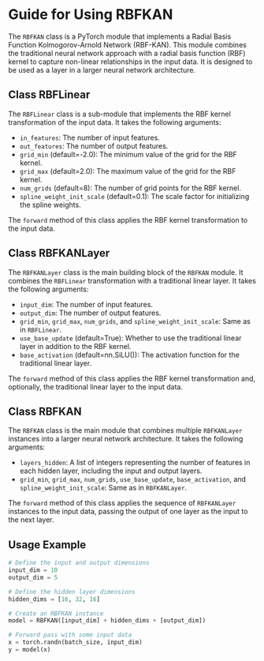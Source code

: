 # Guide for Using RBFKAN

The `RBFKAN` class is a PyTorch module that implements a Radial Basis Function Kolmogorov-Arnold Network (RBF-KAN). This module combines the traditional neural network approach with a radial basis function (RBF) kernel to capture non-linear relationships in the input data. It is designed to be used as a layer in a larger neural network architecture.

## Class RBFLinear

The `RBFLinear` class is a sub-module that implements the RBF kernel transformation of the input data. It takes the following arguments:

- `in_features`: The number of input features.
- `out_features`: The number of output features.
- `grid_min` (default=-2.0): The minimum value of the grid for the RBF kernel.
- `grid_max` (default=2.0): The maximum value of the grid for the RBF kernel.
- `num_grids` (default=8): The number of grid points for the RBF kernel.
- `spline_weight_init_scale` (default=0.1): The scale factor for initializing the spline weights.

The `forward` method of this class applies the RBF kernel transformation to the input data.

## Class RBFKANLayer

The `RBFKANLayer` class is the main building block of the `RBFKAN` module. It combines the `RBFLinear` transformation with a traditional linear layer. It takes the following arguments:

- `input_dim`: The number of input features.
- `output_dim`: The number of output features.
- `grid_min`, `grid_max`, `num_grids`, and `spline_weight_init_scale`: Same as in `RBFLinear`.
- `use_base_update` (default=True): Whether to use the traditional linear layer in addition to the RBF kernel.
- `base_activation` (default=nn.SiLU()): The activation function for the traditional linear layer.

The `forward` method of this class applies the RBF kernel transformation and, optionally, the traditional linear layer to the input data.

## Class RBFKAN

The `RBFKAN` class is the main module that combines multiple `RBFKANLayer` instances into a larger neural network architecture. It takes the following arguments:

- `layers_hidden`: A list of integers representing the number of features in each hidden layer, including the input and output layers.
- `grid_min`, `grid_max`, `num_grids`, `use_base_update`, `base_activation`, and `spline_weight_init_scale`: Same as in `RBFKANLayer`.

The `forward` method of this class applies the sequence of `RBFKANLayer` instances to the input data, passing the output of one layer as the input to the next layer.

## Usage Example

```python
# Define the input and output dimensions
input_dim = 10
output_dim = 5

# Define the hidden layer dimensions
hidden_dims = [16, 32, 16]

# Create an RBFKAN instance
model = RBFKAN([input_dim] + hidden_dims + [output_dim])

# Forward pass with some input data
x = torch.randn(batch_size, input_dim)
y = model(x)

